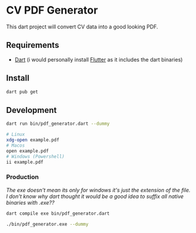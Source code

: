 # CV PDF Generator

This dart project will convert CV data into a good looking PDF.

## Requirements

- [Dart](https://dart.dev) (i would personally install [Flutter](https://docs.flutter.dev/get-started/install) as it includes the dart binaries)

## Install

```sh
dart pub get
```

## Development

```sh
dart run bin/pdf_generator.dart --dummy

# Linux
xdg-open example.pdf
# Macos
open example.pdf
# Windows (Powershell)
ii example.pdf
```

### Production

*The exe doesn't mean its only for windows it's just the extension of the file. I don't know why dart thought it would be a good idea to suffix all native binaries with .exe??*

```sh
dart compile exe bin/pdf_generator.dart

./bin/pdf_generator.exe --dummy
```
